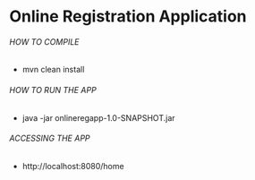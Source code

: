 # Online Registration Application

###### HOW TO COMPILE
- mvn clean install

###### HOW TO RUN THE APP
- java -jar onlineregapp-1.0-SNAPSHOT.jar


###### ACCESSING THE APP
- http://localhost:8080/home